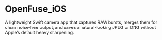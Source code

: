 # OpenFuse_iOS
A lightweight Swift camera app that captures RAW bursts, merges them for clean noise-free output, and saves a natural-looking JPEG or DNG without Apple’s default heavy sharpening.
